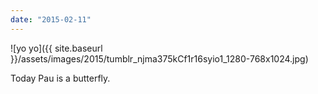 ```yaml
---
date: "2015-02-11"
---
```


![yo yo]({{ site.baseurl }}/assets/images/2015/tumblr_njma375kCf1r16syio1_1280-768x1024.jpg)

Today Pau is a butterfly.
